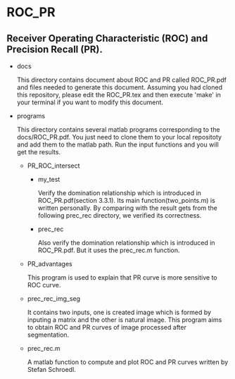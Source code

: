 ROC_PR
======

Receiver Operating Characteristic (ROC) and Precision Recall (PR).
------------------------------------------------------------------                
  - docs
       
      This directory contains document about ROC and PR called ROC_PR.pdf and files needed to 
      generate this document. Assuming you had cloned this repository, please edit the ROC_PR.tex 
      and then execute 'make' in your terminal if you want to modify this document.
       
  - programs
  
      This directory contains several matlab programs corresponding to the docs/ROC_PR.pdf. You 
      just need to clone them to your local repositoty and add them to the matlab path. Run the
      input functions and you will get the results.

    - PR_ROC_intersect
            
      - my_test
              
        Verify the domination relationship which is introduced in ROC_PR.pdf(section 3.3.1). Its 
        main function(two_points.m) is written personally. By comparing with the result gets from 
        the following prec_rec directory, we verified its correctness.
              
      - prec_rec
            
        Also verify the domination relationship which is introduced in ROC_PR.pdf. But it uses
        the prec_rec.m function. 
                
            
    - PR_advantages
          
        This program is used to explain that PR curve is more sensitive to ROC curve.
            
            
    - prec_rec_img_seg
            
        It contains two inputs, one is created image which is formed by inputing a matrix and the
        other is natural image. This program aims to obtain ROC and PR curves of image processed 
        after segmentation.
          
    - prec_rec.m
      
        A matlab function to compute and plot ROC and PR curves written by Stefan Schroedl.  
